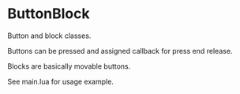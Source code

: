 ButtonBlock
=====

Button and block classes.

Buttons can be pressed and assigned callback for press end release.

Blocks are basically movable buttons.

See main.lua for usage example.
